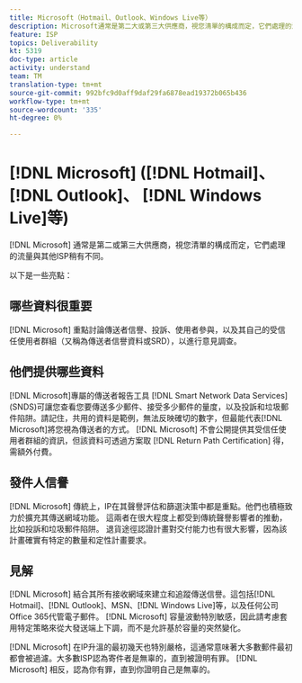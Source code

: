 ```yaml
---
title: Microsoft（Hotmail、Outlook、Windows Live等）
description: Microsoft通常是第二大或第三大供應商，視您清單的構成而定，它們處理的流量與其他ISP稍有不同。
feature: ISP
topics: Deliverability
kt: 5319
doc-type: article
activity: understand
team: TM
translation-type: tm+mt
source-git-commit: 992bfc9d0aff9daf29fa6878ead19372b065b436
workflow-type: tm+mt
source-wordcount: '335'
ht-degree: 0%

---
```



# [!DNL Microsoft] ([!DNL Hotmail]、 [!DNL Outlook]、 [!DNL Windows Live]等)

[!DNL Microsoft] 通常是第二或第三大供應商，視您清單的構成而定，它們處理的流量與其他ISP稍有不同。

以下是一些亮點：

## 哪些資料很重要

[!DNL Microsoft] 重點討論傳送者信譽、投訴、使用者參與，以及其自己的受信任使用者群組（又稱為傳送者信譽資料或SRD），以進行意見調查。

## 他們提供哪些資料

[!DNL Microsoft]專屬的傳送者報告工具 [!DNL Smart Network Data Services] (SNDS)可讓您查看您要傳送多少郵件、接受多少郵件的量度，以及投訴和垃圾郵件陷阱。請記住，共用的資料是範例，無法反映確切的數字，但最能代表[!DNL Microsoft]將您視為傳送者的方式。 [!DNL Microsoft] 不會公開提供其受信任使用者群組的資訊，但該資料可透過方案取 [!DNL Return Path Certification] 得，需額外付費。

## 發件人信譽

[!DNL Microsoft] 傳統上，IP在其聲譽評估和篩選決策中都是重點。他們也積極致力於擴充其傳送網域功能。 這兩者在很大程度上都受到傳統聲譽影響者的推動，比如投訴和垃圾郵件陷阱。 退貨途徑認證計畫對交付能力也有很大影響，因為該計畫確實有特定的數量和定性計畫要求。

## 見解

[!DNL Microsoft] 結合其所有接收網域來建立和追蹤傳送信譽。這包括[!DNL Hotmail]、[!DNL Outlook]、MSN、[!DNL Windows Live]等，以及任何公司Office 365代管電子郵件。 [!DNL Microsoft] 容量波動特別敏感，因此請考慮套用特定策略來從大發送端上下調，而不是允許基於容量的突然變化。

[!DNL Microsoft] 在IP升溫的最初幾天也特別嚴格，這通常意味著大多數郵件最初都會被過濾。大多數ISP認為寄件者是無辜的，直到被證明有罪。 [!DNL Microsoft] 相反，認為你有罪，直到你證明自己是無辜的。
